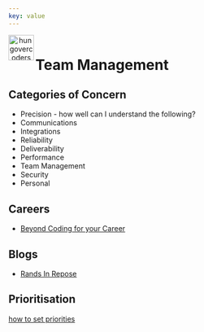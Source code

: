 ```yaml
---
key: value
---
```


<header class="site-header">
  <a href="https://blog.hungovercoders.com"><img alt="hungovercoders" src="../assets/logo3.ico"
    width=50px align="left"></a>
</header>

# Team Management

## Categories of Concern

* Precision - how well can I understand the following?
* Communications
* Integrations
* Reliability
* Deliverability
* Performance
* Team Management
* Security
* Personal

## Careers

* [Beyond Coding for your Career](https://gist.github.com/blueboxes/31f66638668cd932696e7c876cf6e75c)

## Blogs

* [Rands In Repose](https://randsinrepose.com/)

## Prioritisation 

[how to set priorities](https://newsletter.techworld-with-milan.com/p/how-to-set-priorities?ref=dailydev)
